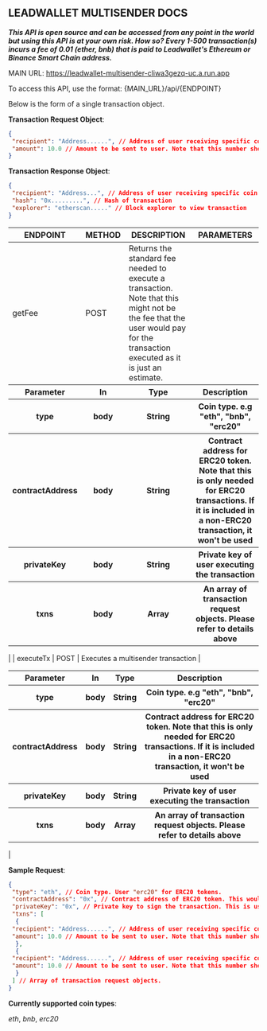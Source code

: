 ## LEADWALLET MULTISENDER DOCS

**_This API is open source and can be accessed from any point in the world but using this API is at your own risk. How so? Every 1-500 transaction(s) incurs a fee of 0.01 (ether, bnb) that is paid to Leadwallet's Ethereum or Binance Smart Chain address._**


MAIN URL: https://leadwallet-multisender-cliwa3gezq-uc.a.run.app


To access this API, use the format: {MAIN_URL}/api/{ENDPOINT}

Below is the form of a single transaction object.


**Transaction Request Object**:

```json
{
 "recipient": "Address......", // Address of user receiving specific coin or token.
 "amount": 10.0 // Amount to be sent to user. Note that this number should be in double precision (i.e in the form - 1.0) or an error would be thrown.
}
```

**Transaction Response Object**:

```json
{
 "recipient": "Address...", // Address of user receiving specific coin or token.
 "hash": "0x.........", // Hash of transaction
 "explorer": "etherscan....." // Block explorer to view transaction
}
```


| ENDPOINT | METHOD | DESCRIPTION         | PARAMETERS         |
|----------|--------|---------------------|--------------------|
| getFee   | POST   |   Returns the standard fee needed to execute a transaction. Note that this might not be the fee that the user would pay for the transaction executed as it is just an estimate.|<table>
<tr><th>Parameter</th><th>In</th><th>Type</th><th>Description</th></tr>
<tr><th>type</th><th>body</th><th>String</th><th>Coin type. e.g "eth", "bnb", "erc20"</th></tr>
<tr><th>contractAddress</th><th>body</th><th>String</th><th>Contract address for ERC20 token. Note that this is only needed for ERC20 transactions. If it is included in a non-ERC20 transaction, it won't be used</th></tr>
<tr><th>privateKey</th><th>body</th><th>String</th><th>Private key of user executing the transaction</th></tr>
<tr><th>txns</th><th>body</th><th>Array<TransactionRequest></th><th>An array of transaction request objects. Please refer to details above</th></tr>
</table>|
| executeTx   | POST   |   Executes a multisender transaction |<table>
<tr><th>Parameter</th><th>In</th><th>Type</th><th>Description</th></tr>
<tr><th>type</th><th>body</th><th>String</th><th>Coin type. e.g "eth", "bnb", "erc20"</th></tr>
<tr><th>contractAddress</th><th>body</th><th>String</th><th>Contract address for ERC20 token. Note that this is only needed for ERC20 transactions. If it is included in a non-ERC20 transaction, it won't be used</th></tr>
<tr><th>privateKey</th><th>body</th><th>String</th><th>Private key of user executing the transaction</th></tr>
<tr><th>txns</th><th>body</th><th>Array<TransactionRequest></th><th>An array of transaction request objects. Please refer to details above</th></tr>
</table>|


**Sample Request**:

```json
{
 "type": "eth", // Coin type. User "erc20" for ERC20 tokens.
 "contractAddress": "0x", // Contract address of ERC20 token. This would only be used if the coin type is "erc20". There is no need to include it if the transaction isn't an ERC20 transaction.
 "privateKey": "0x", // Private key to sign the transaction. This is usually the private key of the user sending the transaction.
 "txns": [
  {
 "recipient": "Address......", // Address of user receiving specific coin or token.
 "amount": 10.0 // Amount to be sent to user. Note that this number should be in double precision (i.e in the form - 1.0) or an error would be thrown.
  },
  {
 "recipient": "Address......", // Address of user receiving specific coin or token.
 "amount": 10.0 // Amount to be sent to user. Note that this number should be in double precision (i.e in the form - 1.0) or an error would be thrown.
  }
 ] // Array of transaction request objects.
}
```

**Currently supported coin types**:

*eth*, *bnb*, *erc20*